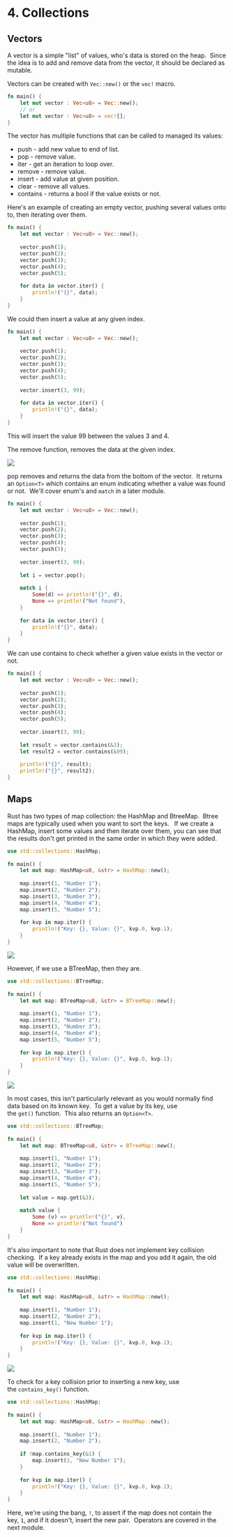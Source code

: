 
# 4. Collections

## Vectors

A vector is a simple "list" of values, who's data is stored on the heap.  Since the idea is to add and remove data from the vector, it should be declared as mutable.

Vectors can be created with `Vec::new()` or the `vec!` macro.

```rust
fn main() {  
    let mut vector : Vec<u8> = Vec::new();  
    // or  
    let mut vector : Vec<u8> = vec![];  
}
```

The vector has multiple functions that can be called to managed its values:

-   push - add new value to end of list.
-   pop - remove value.
-   iter - get an iteration to loop over.
-   remove - remove value.
-   insert - add value at given position.
-   clear - remove all values.
-   contains - returns a bool if the value exists or not.

Here's an example of creating an empty vector, pushing several values onto to, then iterating over them.

```rust
fn main() {  
    let mut vector : Vec<u8> = Vec::new();  
  
    vector.push(1);  
    vector.push(2);  
    vector.push(3);  
    vector.push(4);  
    vector.push(5);  
  
    for data in vector.iter() {  
        println!("{}", data);  
    }  
}
```

We could then insert a value at any given index.

```rust
fn main() {  
    let mut vector : Vec<u8> = Vec::new();  
  
    vector.push(1);  
    vector.push(2);  
    vector.push(3);  
    vector.push(4);  
    vector.push(5);  
  
    vector.insert(3, 99);  
  
    for data in vector.iter() {  
        println!("{}", data);  
    }  
}
```

This will insert the value 99 between the values 3 and 4.

The remove function, removes the data at the given index.

![](https://files.cdn.thinkific.com/file_uploads/584845/images/b80/934/137/remove.png)

pop removes and returns the data from the bottom of the vector.  It returns an `Option<T>` which contains an enum indicating whether a value was found or not.  We'll cover enum's and `match` in a later module.

```rust
fn main() {  
    let mut vector : Vec<u8> = Vec::new();  
  
    vector.push(1);  
    vector.push(2);  
    vector.push(3);  
    vector.push(4);  
    vector.push(5);  
  
    vector.insert(3, 99);  
  
    let i = vector.pop();  
  
    match i {  
        Some(d) => println!("{}", d),  
        None => println!("Not found"),  
    }  
  
    for data in vector.iter() {  
        println!("{}", data);  
    }  
}
```

We can use contains to check whether a given value exists in the vector or not.

```rust
fn main() {  
    let mut vector : Vec<u8> = Vec::new();  
  
    vector.push(1);  
    vector.push(2);  
    vector.push(3);  
    vector.push(4);  
    vector.push(5);  
  
    vector.insert(3, 99);  
  
    let result = vector.contains(&3);  
    let result2 = vector.contains(&99);  
  
    println!("{}", result);  
    println!("{}", result2);  
}
```

## Maps

Rust has two types of map collection: the HashMap and BtreeMap.  Btree maps are typically used when you want to sort the keys.   If we create a HashMap, insert some values and then iterate over them, you can see that the results don't get printed in the same order in which they were added.

```rust
use std::collections::HashMap;  
  
fn main() {  
    let mut map: HashMap<u8, &str> = HashMap::new();  
  
    map.insert(1, "Number 1");  
    map.insert(2, "Number 2");  
    map.insert(3, "Number 3");  
    map.insert(4, "Number 4");  
    map.insert(5, "Number 5");  
  
    for kvp in map.iter() {  
        println!("Key: {}, Value: {}", kvp.0, kvp.1);  
    }  
}
```

![](https://files.cdn.thinkific.com/file_uploads/584845/images/b85/46e/553/hashmap-output.png)

However, if we use a BTreeMap, then they are.

```rust
use std::collections::BTreeMap;  
  
fn main() {  
    let mut map: BTreeMap<u8, &str> = BTreeMap::new();  
  
    map.insert(1, "Number 1");  
    map.insert(2, "Number 2");  
    map.insert(3, "Number 3");  
    map.insert(4, "Number 4");  
    map.insert(5, "Number 5");  
  
    for kvp in map.iter() {  
        println!("Key: {}, Value: {}", kvp.0, kvp.1);  
    }  
}
```

![](https://files.cdn.thinkific.com/file_uploads/584845/images/cf6/ae9/8b7/btree-map-output.png)

In most cases, this isn't particularly relevant as you would normally find data based on its known key.  To get a value by its key, use the `get()` function.  This also returns an `Option<T>`.

```rust
use std::collections::BTreeMap;  
  
fn main() {  
    let mut map: BTreeMap<u8, &str> = BTreeMap::new();  
  
    map.insert(1, "Number 1");  
    map.insert(2, "Number 2");  
    map.insert(3, "Number 3");  
    map.insert(4, "Number 4");  
    map.insert(5, "Number 5");  
  
    let value = map.get(&3);  
  
    match value {  
        Some (v) => println!("{}", v),  
        None => println!("Not found")  
    }  
}
```  

It's also important to note that Rust does not implement key collision checking.  If a key already exists in the map and you add it again, the old value will be overwritten.
```rust
use std::collections::HashMap;  
  
fn main() {  
    let mut map: HashMap<u8, &str> = HashMap::new();  
  
    map.insert(1, "Number 1");  
    map.insert(2, "Number 2");  
    map.insert(1, "New Number 1");  
  
    for kvp in map.iter() {  
        println!("Key: {}, Value: {}", kvp.0, kvp.1);  
    }  
}
```

![](https://files.cdn.thinkific.com/file_uploads/584845/images/8a8/e56/32c/key-collision-output.png)

To check for a key collision prior to inserting a new key, use the `contains_key()` function.

```rust
use std::collections::HashMap;  
  
fn main() {  
    let mut map: HashMap<u8, &str> = HashMap::new();  
  
    map.insert(1, "Number 1");  
    map.insert(2, "Number 2");  
  
    if !map.contains_key(&1) {  
        map.insert(1, "New Number 1");  
    }  
  
    for kvp in map.iter() {  
        println!("Key: {}, Value: {}", kvp.0, kvp.1);  
    }  
}
```  

Here, we're using the bang, `!`, to assert if the map does not contain the key, `1`, and if it doesn't, insert the new pair.  Operators are covered in the next module.